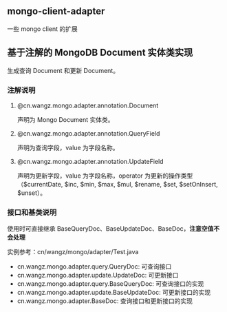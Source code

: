## mongo-client-adapter

一些 mongo client 的扩展

## 基于注解的 MongoDB Document 实体类实现

生成查询 Document 和更新 Document。

### 注解说明

1. @cn.wangz.mongo.adapter.annotation.Document

    声明为 Mongo Document 实体类。

2. @cn.wangz.mongo.adapter.annotation.QueryField

    声明为查询字段，value 为字段名称。

3. @cn.wangz.mongo.adapter.annotation.UpdateField

    声明为更新字段，value 为字段名称，operator 为更新的操作类型（$currentDate, $inc, $min, $max, $mul, $rename, $set, $setOnInsert, $unset）。

### 接口和基类说明

使用时可直接继承 BaseQueryDoc、BaseUpdateDoc、BaseDoc，**注意空值不会处理**

实例参考：cn/wangz/mongo/adapter/Test.java

+ cn.wangz.mongo.adapter.query.QueryDoc: 可查询接口
+ cn.wangz.mongo.adapter.update.UpdateDoc: 可更新接口
+ cn.wangz.mongo.adapter.query.BaseQueryDoc: 可查询接口的实现
+ cn.wangz.mongo.adapter.update.BaseUpdateDoc: 可更新接口的实现
+ cn.wangz.mongo.adapter.BaseDoc: 查询接口和更新接口的实现

